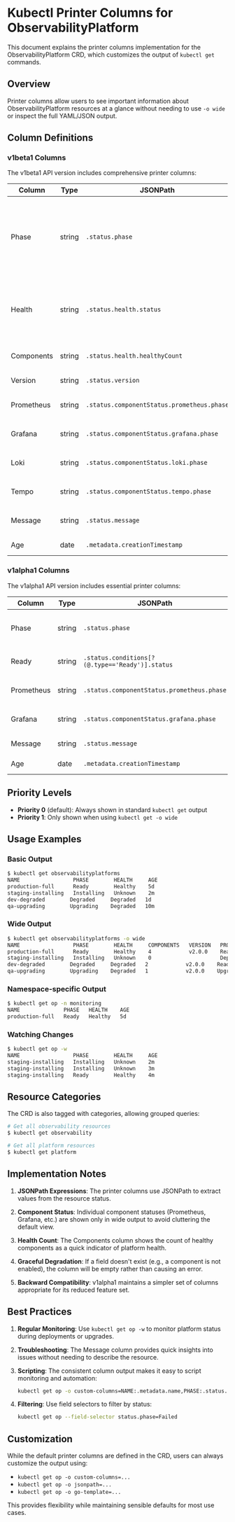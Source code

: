 # Kubectl Printer Columns for ObservabilityPlatform

This document explains the printer columns implementation for the ObservabilityPlatform CRD, which customizes the output of `kubectl get` commands.

## Overview

Printer columns allow users to see important information about ObservabilityPlatform resources at a glance without needing to use `-o wide` or inspect the full YAML/JSON output.

## Column Definitions

### v1beta1 Columns

The v1beta1 API version includes comprehensive printer columns:

| Column | Type | JSONPath | Priority | Description |
|--------|------|----------|----------|-------------|
| Phase | string | `.status.phase` | 0 | Current phase of the platform (Pending, Installing, Ready, Failed, Upgrading, Degraded) |
| Health | string | `.status.health.status` | 0 | Overall health status (Healthy, Degraded, Unhealthy, Unknown) |
| Components | string | `.status.health.healthyCount` | 1 | Number of healthy components |
| Version | string | `.status.version` | 1 | Platform version |
| Prometheus | string | `.status.componentStatus.prometheus.phase` | 1 | Prometheus component status |
| Grafana | string | `.status.componentStatus.grafana.phase` | 1 | Grafana component status |
| Loki | string | `.status.componentStatus.loki.phase` | 1 | Loki component status |
| Tempo | string | `.status.componentStatus.tempo.phase` | 1 | Tempo component status |
| Message | string | `.status.message` | 1 | Descriptive status message |
| Age | date | `.metadata.creationTimestamp` | 0 | Time since creation |

### v1alpha1 Columns

The v1alpha1 API version includes essential printer columns:

| Column | Type | JSONPath | Priority | Description |
|--------|------|----------|----------|-------------|
| Phase | string | `.status.phase` | 0 | Current phase of the platform |
| Ready | string | `.status.conditions[?(@.type=='Ready')].status` | 1 | Ready condition status |
| Prometheus | string | `.status.componentStatus.prometheus.phase` | 1 | Prometheus component status |
| Grafana | string | `.status.componentStatus.grafana.phase` | 1 | Grafana component status |
| Message | string | `.status.message` | 1 | Status message |
| Age | date | `.metadata.creationTimestamp` | 0 | Time since creation |

## Priority Levels

- **Priority 0** (default): Always shown in standard `kubectl get` output
- **Priority 1**: Only shown when using `kubectl get -o wide`

## Usage Examples

### Basic Output

```bash
$ kubectl get observabilityplatforms
NAME                 PHASE        HEALTH     AGE
production-full      Ready        Healthy    5d
staging-installing   Installing   Unknown    2m
dev-degraded        Degraded     Degraded   1d
qa-upgrading        Upgrading    Degraded   10m
```

### Wide Output

```bash
$ kubectl get observabilityplatforms -o wide
NAME                 PHASE        HEALTH     COMPONENTS   VERSION   PROMETHEUS   GRAFANA   LOKI      TEMPO     MESSAGE                                        AGE
production-full      Ready        Healthy    4            v2.0.0    Ready        Ready     Ready     Ready     All components are running successfully        5d
staging-installing   Installing   Unknown    0                      Deploying    Pending                       Installing Prometheus and Grafana components   2m
dev-degraded        Degraded     Degraded   2            v2.0.0    Ready        Ready     Failed              Loki component failed to start: insufficient memory   1d
qa-upgrading        Upgrading    Degraded   1            v2.0.0    Upgrading    Ready                         Upgrading components to new versions           10m
```

### Namespace-specific Output

```bash
$ kubectl get op -n monitoring
NAME              PHASE   HEALTH    AGE
production-full   Ready   Healthy   5d
```

### Watching Changes

```bash
$ kubectl get op -w
NAME                 PHASE        HEALTH     AGE
staging-installing   Installing   Unknown    2m
staging-installing   Installing   Unknown    3m
staging-installing   Ready        Healthy    4m
```

## Resource Categories

The CRD is also tagged with categories, allowing grouped queries:

```bash
# Get all observability resources
$ kubectl get observability

# Get all platform resources
$ kubectl get platform
```

## Implementation Notes

1. **JSONPath Expressions**: The printer columns use JSONPath to extract values from the resource status.

2. **Component Status**: Individual component statuses (Prometheus, Grafana, etc.) are shown only in wide output to avoid cluttering the default view.

3. **Health Count**: The Components column shows the count of healthy components as a quick indicator of platform health.

4. **Graceful Degradation**: If a field doesn't exist (e.g., a component is not enabled), the column will be empty rather than causing an error.

5. **Backward Compatibility**: v1alpha1 maintains a simpler set of columns appropriate for its reduced feature set.

## Best Practices

1. **Regular Monitoring**: Use `kubectl get op -w` to monitor platform status during deployments or upgrades.

2. **Troubleshooting**: The Message column provides quick insights into issues without needing to describe the resource.

3. **Scripting**: The consistent column output makes it easy to script monitoring and automation:
   ```bash
   kubectl get op -o custom-columns=NAME:.metadata.name,PHASE:.status.phase,HEALTH:.status.health.status
   ```

4. **Filtering**: Use field selectors to filter by status:
   ```bash
   kubectl get op --field-selector status.phase=Failed
   ```

## Customization

While the default printer columns are defined in the CRD, users can always customize the output using:

- `kubectl get op -o custom-columns=...`
- `kubectl get op -o jsonpath=...`
- `kubectl get op -o go-template=...`

This provides flexibility while maintaining sensible defaults for most use cases.
